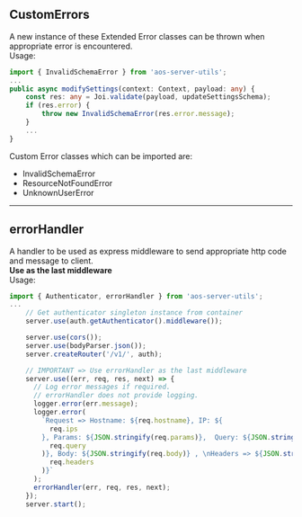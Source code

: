 ## **CustomErrors**

A new instance of these Extended Error classes can be thrown when appropriate error is encountered.  
Usage:

```Typescript
import { InvalidSchemaError } from 'aos-server-utils';
...
public async modifySettings(context: Context, payload: any) {
    const res: any = Joi.validate(payload, updateSettingsSchema);
    if (res.error) {
        throw new InvalidSchemaError(res.error.message);
    }
    ...
}
```

Custom Error classes which can be imported are:

- InvalidSchemaError
- ResourceNotFoundError
- UnknownUserError

---

## **errorHandler**

A handler to be used as express middleware to send appropriate http code and message to client.  
**Use as the last middleware**  
Usage:

```Typescript
import { Authenticator, errorHandler } from 'aos-server-utils';
...
    // Get authenticator singleton instance from container
    server.use(auth.getAuthenticator().middleware());

    server.use(cors());
    server.use(bodyParser.json());
    server.createRouter('/v1/', auth);

    // IMPORTANT => Use errorHandler as the last middleware
    server.use((err, req, res, next) => {
      // Log error messages if required.
      // errorHandler does not provide logging.
      logger.error(err.message);
      logger.error(
        `Request => Hostname: ${req.hostname}, IP: ${
          req.ips
        }, Params: ${JSON.stringify(req.params)},  Query: ${JSON.stringify(
          req.query
        )}, Body: ${JSON.stringify(req.body)} , \nHeaders => ${JSON.stringify(
          req.headers
        )}`
      );
      errorHandler(err, req, res, next);
    });
    server.start();
```
